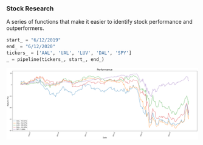 ### Stock Research

A series of functions that make it easier to identify stock performance and outperformers.

```Python
start_ = "6/12/2019"
end_ = "6/12/2020"
tickers_ = ['AAL', 'UAL', 'LUV', 'DAL', 'SPY']
_ = pipeline(tickers_, start_, end_)
```

<p align="center">
  <img src="/Performance_1.jpg">
</p>
